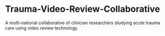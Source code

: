 # Trauma-Video-Review-Collaborative
A multi-national collaborative of clinician researchers studying acute trauma care using video review technology

